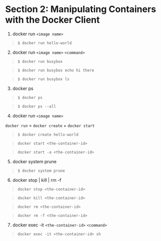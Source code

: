 # Section 2: Manipulating Containers with the Docker Client

1. docker run `<image name>`

> `$ docker run hello-world`

2. docker run `<image name>` `<command>`

> `$ docker run busybox`

> `$ docker run busybox echo hi there`

> `$ docker run busybox ls`

3. docker  ps

> `$ docker ps`

> `$ docker ps --all`

4. docker run `<image name>`

`docker run` = `docker create` + `docker start`

> `$ docker create hello-world`

> `docker start <the-container-id>`

> `docker start -a <the-container-id>`


5. docker system prune

> `$ docker system prune`


6. docker stop | kill | rm -f

> `docker stop <the-container-id>`

> `docker kill <the-container-id>`

> `docker rm <the-container-id>`

> `docker rm -f <the-container-id>`


7. docker exec -it `<the-container-id>` `<command>`

> `docker exec -it <the-container-id> sh`


